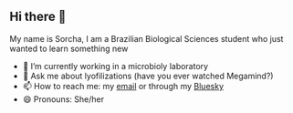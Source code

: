 ## Hi there 👋
My name is Sorcha, I am a Brazilian Biological Sciences student who just wanted to learn something new
<!--
**Silky-number8/Silky-number8** is a ✨ _special_ ✨ repository because it's `README.md` (this file) appears on your GitHub profile.

Here are some ideas to get you started: -->

- 🔭 I’m currently working in a microbioly laboratory
- 💬 Ask me about lyofilizations (have you ever watched Megamind?)
- 📫 How to reach me: my <a href="sorchagalera@gmail.com"> email</a> or through my <a href="https://bsky.app/profile/sgmushroom.bsky.social">Bluesky</a>
- 😄 Pronouns: She/her
